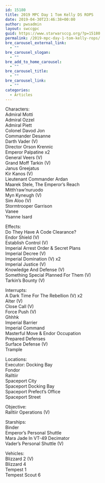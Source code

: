 ```yaml
---
id: 15180
title: 2019 MPC Day 1 Tom Kelly DS ROPS
date: 2019-04-30T23:46:38+00:00
author: pwsadmin
layout: swccgpc
guid: https://www.starwarsccg.org/?p=15180
permalink: /2019-mpc-day-1-tom-kelly-rops/
bre_carousel_external_link:
  - ""
bre_carousel_slogan:
  - ""
bre_add_to_home_carousel:
  - ""
bre_carousel_title:
  - ""
bre_carousel_link:
  - ""
categories:
  - Articles
---
```

Characters:  
Admiral Motti  
Admiral Ozzel  
Admiral Piett  
Colonel Davod Jon  
Commander Desanne  
Darth Vader (V)  
Director Orson Krennic  
Emperor Palpatine x2  
General Veers (V)  
Grand Moff Tarkin (V)  
Janus Greejatus  
Kir Kanos (V)  
Lieutenant Commander Ardan  
Maarek Stele, The Emperor&#8217;s Reach  
Mitth&#8217;raw&#8217;nuruodo  
Myn Kyneugh (V)  
Sim Aloo (V)  
Stormtrooper Garrison  
Vanee  
Ysanne Isard

Effects:  
Do They Have A Code Clearance?  
Endor Shield (V)  
Establish Control (V)  
Imperial Arrest Order & Secret Plans  
Imperial Decree (V)  
Imperial Domination (V) x2  
Imperial Justice (V)  
Knowledge And Defense (V)  
Something Special Planned For Them (V)  
Tarkin&#8217;s Bounty (V)

Interrupts:  
A Dark Time For The Rebellion (V) x2  
Alter (V)  
Close Call (V)  
Force Push (V)  
Ghhhk  
Imperial Barrier  
Imperial Command  
Masterful Move & Endor Occupation  
Prepared Defenses  
Surface Defense (V)  
Trample

Locations:  
Executor: Docking Bay  
Fondor  
Ralltiir  
Spaceport City  
Spaceport Docking Bay  
Spaceport Prefect&#8217;s Office  
Spaceport Street

Objective:  
Ralltiir Operations (V)

Starships:  
Binder  
Emperor&#8217;s Personal Shuttle  
Mara Jade In VT-49 Decimator  
Vader&#8217;s Personal Shuttle (V)

Vehicles:  
Blizzard 2 (V)  
Blizzard 4  
Tempest 1  
Tempest Scout 6